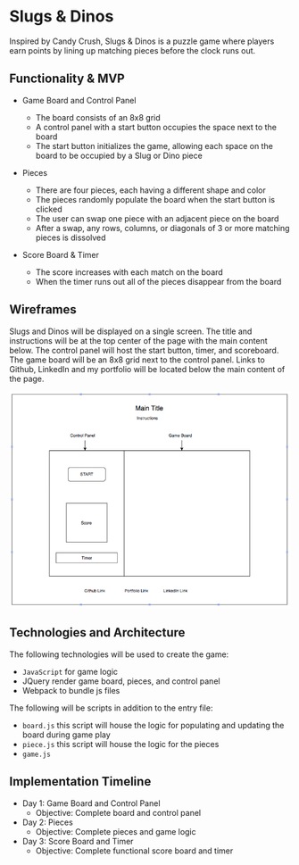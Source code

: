 # Slugs & Dinos

Inspired by Candy Crush, Slugs & Dinos is a puzzle game where players earn points by lining up matching pieces before the clock runs out.

## Functionality & MVP
  + Game Board and Control Panel
    - The board consists of an 8x8 grid
    - A control panel with a start button occupies the space next to the board
    - The start button initializes the game, allowing each space on the board to be occupied by a Slug or Dino piece


  + Pieces
    - There are four pieces, each having a different shape and color
    - The pieces randomly populate the board when the start button is clicked
    - The user can swap one piece with an adjacent piece on the board
    - After a swap, any rows, columns, or diagonals of 3 or more matching pieces is dissolved


  + Score Board & Timer
    - The score increases with each match on the board
    - When the timer runs out all of the pieces disappear from the board

## Wireframes

Slugs and Dinos will be displayed on a single screen. The title and instructions will be at the top center of the page with the main content below. The control panel will host the start button, timer, and scoreboard. The game board will be an 8x8 grid next to the control panel. Links to Github, LinkedIn and my portfolio will be located below the main content of the page.

![alt text](https://github.com/ewawrzas/Slugs-and-Dinos/blob/master/Wireframe.png)

## Technologies and Architecture

The following technologies will be used to create the game:

+ `JavaScript` for game logic
+ JQuery render game board, pieces, and control panel
+ Webpack to bundle js files

The following will be scripts in addition to the entry file:

- `board.js` this script will house the logic for populating and updating the board during game play
- `piece.js` this script will house the logic for the pieces
- `game.js`


## Implementation Timeline

+ Day 1: Game Board and Control Panel
  - Objective: Complete board and control panel
+ Day 2: Pieces
  - Objective: Complete pieces and game logic
+ Day 3: Score Board and Timer
  - Objective: Complete functional score board and timer

